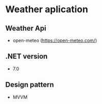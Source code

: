 # Weather aplication
## Weather Api
- open-meteo (https://open-meteo.com/)
## .NET version
- 7.0
## Design pattern
- MVVM

